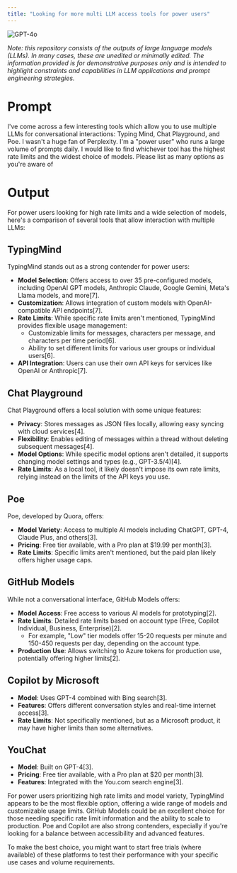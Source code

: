 ```yaml
---
title: "Looking for more multi LLM access tools for power users"
---
```

![GPT-4o](https://img.shields.io/badge/GPT--4o-3333FF?style=for-the-badge&logo=openai&logoColor=white)



*Note: this repository consists of the outputs of large language models (LLMs). In many cases, these are unedited or minimally edited. The information provided is for demonstrative purposes only and is intended to highlight constraints and capabilities in LLM applications and prompt engineering strategies.*


# Prompt

I've come across a few interesting tools which allow you to use multiple LLMs for conversational interactions: Typing Mind, Chat Playground, and Poe. I wasn't a huge fan of Perplexity. I'm a "power user" who runs a large volume of prompts daily. I would like to find whichever tool has the highest rate limits and the widest choice of models. Please list as many options as you're aware of

# Output

For power users looking for high rate limits and a wide selection of models, here's a comparison of several tools that allow interaction with multiple LLMs:

## TypingMind

TypingMind stands out as a strong contender for power users:

- **Model Selection**: Offers access to over 35 pre-configured models, including OpenAI GPT models, Anthropic Claude, Google Gemini, Meta's Llama models, and more[7].
- **Customization**: Allows integration of custom models with OpenAI-compatible API endpoints[7].
- **Rate Limits**: While specific rate limits aren't mentioned, TypingMind provides flexible usage management:
  - Customizable limits for messages, characters per message, and characters per time period[6].
  - Ability to set different limits for various user groups or individual users[6].
- **API Integration**: Users can use their own API keys for services like OpenAI or Anthropic[7].

## Chat Playground

Chat Playground offers a local solution with some unique features:

- **Privacy**: Stores messages as JSON files locally, allowing easy syncing with cloud services[4].
- **Flexibility**: Enables editing of messages within a thread without deleting subsequent messages[4].
- **Model Options**: While specific model options aren't detailed, it supports changing model settings and types (e.g., GPT-3.5/4)[4].
- **Rate Limits**: As a local tool, it likely doesn't impose its own rate limits, relying instead on the limits of the API keys you use.

## Poe

Poe, developed by Quora, offers:

- **Model Variety**: Access to multiple AI models including ChatGPT, GPT-4, Claude Plus, and others[3].
- **Pricing**: Free tier available, with a Pro plan at $19.99 per month[3].
- **Rate Limits**: Specific limits aren't mentioned, but the paid plan likely offers higher usage caps.

## GitHub Models

While not a conversational interface, GitHub Models offers:

- **Model Access**: Free access to various AI models for prototyping[2].
- **Rate Limits**: Detailed rate limits based on account type (Free, Copilot Individual, Business, Enterprise)[2].
  - For example, "Low" tier models offer 15-20 requests per minute and 150-450 requests per day, depending on the account type.
- **Production Use**: Allows switching to Azure tokens for production use, potentially offering higher limits[2].

## Copilot by Microsoft

- **Model**: Uses GPT-4 combined with Bing search[3].
- **Features**: Offers different conversation styles and real-time internet access[3].
- **Rate Limits**: Not specifically mentioned, but as a Microsoft product, it may have higher limits than some alternatives.

## YouChat

- **Model**: Built on GPT-4[3].
- **Pricing**: Free tier available, with a Pro plan at $20 per month[3].
- **Features**: Integrated with the You.com search engine[3].

For power users prioritizing high rate limits and model variety, TypingMind appears to be the most flexible option, offering a wide range of models and customizable usage limits. GitHub Models could be an excellent choice for those needing specific rate limit information and the ability to scale to production. Poe and Copilot are also strong contenders, especially if you're looking for a balance between accessibility and advanced features.

To make the best choice, you might want to start free trials (where available) of these platforms to test their performance with your specific use cases and volume requirements.
 
